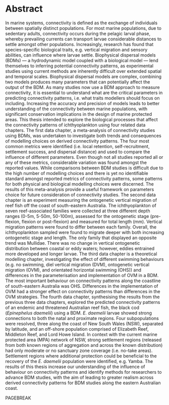 # Abstract

In marine systems, connectivity is defined as the exchange of individuals between spatially distinct populations. For most marine populations, due to sedentary adults, connectivity occurs during the pelagic larval phase, whereby prevailing currents can transport larvae considerable distances to settle amongst other populations. Increasingly, research has found that species-specific biological traits, e.g. vertical migration and sensory abilities, can influence where larvae settle. Biophysical dispersal models (BDMs) — a hydrodynamic model coupled with a biological model — lend themselves to inferring potential connectivity patterns, as experimental studies using current methods are inherently difficult over extended spatial and temporal scales. Biophysical dispersal models are complex, combining two models produces many parameters that can potentially affect the output of the BDM. As many studies now use a BDM approach to measure connectivity, it is essential to understand what are the critical parameters in predicting connectivity patterns, i.e. what traits modellers should focus on including. Increasing the accuracy and precision of models leads to better understanding of the connectivity between marine populations, with significant conservation implications in the design of marine protected areas. This thesis intended to explore the biological processes that affect the connectivity patterns of ichthyoplankton using four related data chapters. The first data chapter, a meta-analysis of connectivity studies using BDMs, was undertaken to investigate both trends and consequences of modelling choices on derived connectivity patterns. The four most common metrics were identified (i.e. local retention, self-recruitment, settlement success, and dispersal distance) and used to compare the influence of different parameters. Even though not all studies reported all or any of these metrics, considerable variation was found amongst the reported values. While comparisons between BDM studies is difficult due to the high number of modelling choices and there is yet no identifiable standard amongst reported metrics of connectivity patterns, some patterns for both physical and biological modelling choices were discerned. The results of this meta-analysis provide a useful framework on parameters choice for future consideration of connectivity studies. The second data chapter is an experiment measuring the ontogenetic vertical migration of reef fish off the coast of south-eastern Australia. The ichthyoplankton of seven reef-associated families were collected at three different depth ranges (0-5m, 5-50m, 50-100m), assessed for the ontogenetic stage (pre-flexion, flexion or post-flexion) and measured for total length (mm). Vertical migration patterns were found to differ between each family. Overall, the ichthyoplankton sampled were found to migrate deeper with both increasing ontogenetic stage and length. The only family that displayed an opposite trend was Mullidae. There was no change in vertical ontogenetic distribution between coastal or eddy waters; however, eddies entrained more developed and longer larvae. The third data chapter is a theoretical modelling chapter, investigating the effect of different swimming behaviours (e.g. no swimming, diel vertical migration (DVM), ontogenetic vertical migration (OVM), and orientated horizontal swimming (OHS)) and differences in the parameterisation and implementation of OVM in a BDM. The most important behaviour on connectivity patterns along the coastline of south-eastern Australia was OHS. Differences in the implementation of OVM had a stronger effect on connectivity patterns than differences in the OVM strategies. The fourth data chapter, synthesising the results from the previous three data chapters, explored the predicted connectivity patterns of an endemic and threatened Australian reef fish, the black cod (*Epinephelus daemelii*) using a BDM. *E. daemelii* larvae showed strong connections to both the natal and proximate regions. Four subpopulations were resolved, three along the coast of New South Wales (NSW), separated by latitude, and an off-shore population comprised of Elizabeth Reef, Middleton Reef, and Lord Howe Island. In context with the current marine protected area (MPA) network of NSW, strong settlement regions (released from both known regions of aggregation and across the known distribution) had only moderate or no sanctuary zone coverage (i.e. no-take areas). Settlement regions where additional protection could be beneficial to the recovery of the *E. daemelii* population were identified, e.g. Yamba. The results of this thesis increase our understanding of the influence of behaviour on connectivity patterns and identify methods for researchers to advance BDM studies, with the aim of leading to greater realism across derived connectivity patterns for BDM studies along the eastern Australian coast. 

PAGEBREAK
